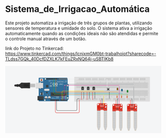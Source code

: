 # Sistema_de_Irrigacao_Automática
Este projeto automatiza a irrigação de três grupos de plantas, utilizando sensores de temperatura e umidade do solo. O sistema ativa a irrigação automaticamente quando as condições ideais não são atendidas e permite o controle manual através de um botão.

link do Projeto no Tinkercad: https://www.tinkercad.com/things/lcnjxmGM0bt-trabalhoiot?sharecode=-TLdss7GQk_40DcfDZXLK7kFEuZRxNQ64j-uSBTIKb8

![plot](./Imagem/Esquema_Tinkercad.png)
